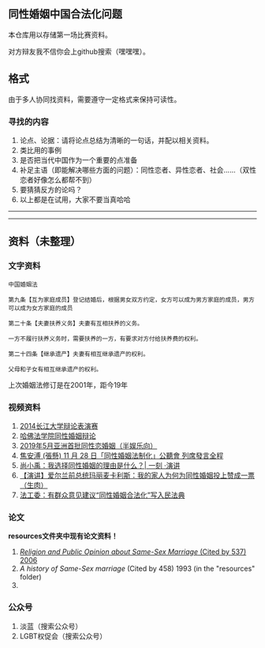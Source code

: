 ## 同性婚姻中国合法化问题
本仓库用以存储第一场比赛资料。

对方辩友我不信你会上github搜索（嘿嘿嘿）。

## 格式
由于多人协同找资料，需要遵守一定格式来保持可读性。

### 寻找的内容
1. 论点、论据：请将论点总结为清晰的一句话，并配以相关资料。
2. 类比用的事例
3. 是否把当代中国作为一个重要的点准备
4. 补足主语（即能解决哪些方面的问题）：同性恋者、异性恋者、社会......（双性恋者好像怎么都帮不到）
5. 要猜猜反方的论吗？
6. 以上都是在试用，大家不要当真哈哈
-------------
------------
## 资料（未整理）

### 文字资料
```
中国婚姻法

第九条【互为家庭成员】登记结婚后，根据男女双方约定，女方可以成为男方家庭的成员，男方可以成为女方家庭的成员

第二十条【夫妻扶养义务】夫妻有互相扶养的义务。

一方不履行扶养义务时，需要扶养的一方，有要求对方付给扶养费的权利。

第二十四条【继承遗产】夫妻有相互继承遗产的权利。

父母和子女有相互继承遗产的权利。
```


上次婚姻法修订是在2001年，距今19年

### 视频资料
1. [2014长江大学辩论表演赛](https://v.youku.com/v_show/id_XODA0NjIyNjQ4.html?refer=seo_operation.liuxiao.liux_00003303_3000_Qzu6ve_19042900)
2. [哈佛法学院同性婚姻辩论](https://www.bilibili.com/video/av8254851?from=search&seid=10286136649417855496)
3. [2019年5月亚洲首批同性恋婚姻（半娱乐向）](https://www.bilibili.com/video/av66622111?from=search&seid=17640614696109733606)
4. [焦安溥 (張懸) 11 月 28 日「同性婚姻法制化」公聽會 列席發言全程](https://www.bilibili.com/video/av7303069?from=search&seid=17640614696109733606)
5. [尚小禹：我选择同性婚姻的理由是什么？| 一刻 ·演讲](https://www.bilibili.com/video/av34537503?from=search&seid=9614911549046827106)
6. [【演讲】爱尔兰前总统玛丽麦卡利斯：我的家人为何为同性婚姻投上赞成一票（生肉）](https://www.bilibili.com/video/av28990743?from=search&seid=9614911549046827106)
7. [法工委：有群众意见建议“同性婚姻合法化”写入民法典](https://baijiahao.baidu.com/s?id=1653423526849656622&wfr=spider&for=pc)

### 论文
**resources文件夹中现有论文资料！**
1. [*Religion and Public Opinion about Same-Sex Marriage* (Cited by 537) 2006](https://onlinelibrary.wiley.com/doi/full/10.1111/j.1540-6237.2006.00384.x?casa_token=3xa2NTXtNCcAAAAA:rVIkh4YdvfCgsdNkn-ubtHw2m4gtxEAX9rmN8uwV1qKF6fb306sodo-gQUHQ-2usKVzF0dZ2-dnWIR0)
2. *A history of Same-Sex marriage* (Cited by 458) 1993 (in the "resources" folder)
3. 

### 公众号

1. 淡蓝（搜索公众号）
2. LGBT权促会（搜索公众号）
